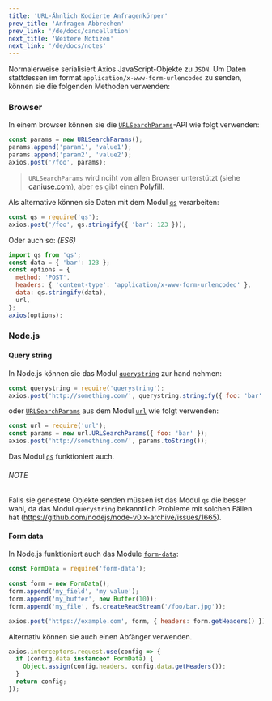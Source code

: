 ```yaml
---
title: 'URL-Ähnlich Kodierte Anfragenkörper'
prev_title: 'Anfragen Abbrechen'
prev_link: '/de/docs/cancellation'
next_title: 'Weitere Notizen'
next_link: '/de/docs/notes'
---
```


Normalerweise serialisiert Axios JavaScript-Objekte zu `JSON`. Um Daten stattdessen im format `application/x-www-form-urlencoded` zu senden, können sie die folgenden Methoden verwenden:

### Browser

In einem browser können sie die [`URLSearchParams`](https://developer.mozilla.org/en-US/docs/Web/API/URLSearchParams)-API wie folgt verwenden:

```js
const params = new URLSearchParams();
params.append('param1', 'value1');
params.append('param2', 'value2');
axios.post('/foo', params);
```

> `URLSearchParams` wird nciht von allen Browser unterstützt (siehe [caniuse.com](http://www.caniuse.com/#feat=urlsearchparams)), aber es gibt einen [Polyfill](https://github.com/WebReflection/url-search-params).

Als alternative können sie Daten mit dem Modul [`qs`](https://github.com/ljharb/qs) verarbeiten:

```js
const qs = require('qs');
axios.post('/foo', qs.stringify({ 'bar': 123 }));
```

Oder auch so: *(ES6)*

```js
import qs from 'qs';
const data = { 'bar': 123 };
const options = {
  method: 'POST',
  headers: { 'content-type': 'application/x-www-form-urlencoded' },
  data: qs.stringify(data),
  url,
};
axios(options);
```

### Node.js

#### Query string

In Node.js können sie das Modul [`querystring`](https://nodejs.org/api/querystring.html) zur hand nehmen:

```js
const querystring = require('querystring');
axios.post('http://something.com/', querystring.stringify({ foo: 'bar' }));
```

oder [`URLSearchParams`](https://nodejs.org/api/url.html#url_class_urlsearchparams) aus dem Modul [`url`](https://nodejs.org/api/url.html) wie folgt verwenden:

```js
const url = require('url');
const params = new url.URLSearchParams({ foo: 'bar' });
axios.post('http://something.com/', params.toString());
```

Das Modul [`qs`](https://github.com/ljharb/qs) funktioniert auch.

###### NOTE
Falls sie genestete Objekte senden müssen ist das Modul `qs` die besser wahl, da das Modul `querystring` bekanntlich Probleme mit solchen Fällen hat (https://github.com/nodejs/node-v0.x-archive/issues/1665).

#### Form data

In Node.js funktioniert auch das Module [`form-data`](https://github.com/form-data/form-data):

```js
const FormData = require('form-data');
 
const form = new FormData();
form.append('my_field', 'my value');
form.append('my_buffer', new Buffer(10));
form.append('my_file', fs.createReadStream('/foo/bar.jpg'));

axios.post('https://example.com', form, { headers: form.getHeaders() })
```

Alternativ können sie auch einen Abfänger verwenden.

```js
axios.interceptors.request.use(config => {
  if (config.data instanceof FormData) {
    Object.assign(config.headers, config.data.getHeaders());
  }
  return config;
});
```